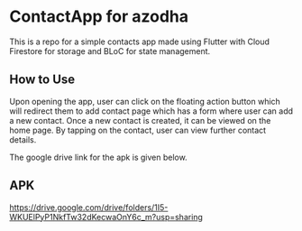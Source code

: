 # ContactApp for azodha

This is a repo for a simple contacts app made using Flutter with Cloud Firestore for storage and BLoC for state management.

## How to Use 
Upon opening the app, user can click on the floating action button which will redirect them to add contact page which has a form where user can add a new contact.
Once a new contact is created, it can be viewed on the home page. By tapping on the contact, user can view further contact details.

The google drive link for the apk is given below. 

## APK
https://drive.google.com/drive/folders/1I5-WKUElPyP1NkfTw32dKecwaOnY6c_m?usp=sharing
